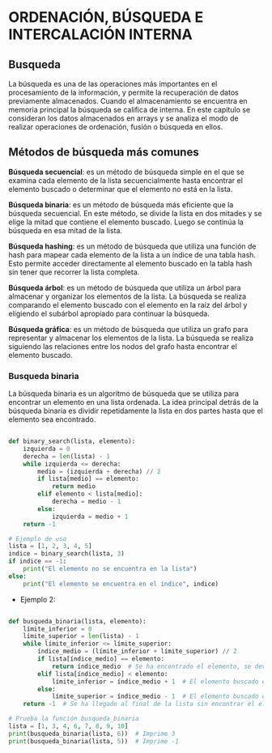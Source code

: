 # ORDENACIÓN, BÚSQUEDA E INTERCALACIÓN INTERNA

## Busqueda

La búsqueda es una de las operaciones más importantes en el procesamiento de la información, y permite la recuperación de datos previamente almacenados. Cuando el almacenamiento se encuentra en memoria principal la búsqueda se califica de interna. En este capítulo se consideran los datos almacenados en arrays y se analiza el modo de realizar operaciones de ordenación, fusión o búsqueda en ellos.

## Métodos de búsqueda más comunes

**Búsqueda secuencial**: es un método de búsqueda simple en el que se examina cada elemento de la lista secuencialmente hasta encontrar el elemento buscado o determinar que el elemento no está en la lista.

**Búsqueda binaria**: es un método de búsqueda más eficiente que la búsqueda secuencial. En este método, se divide la lista en dos mitades y se elige la mitad que contiene el elemento buscado. Luego se continúa la búsqueda en esa mitad de la lista.

**Búsqueda hashing**: es un método de búsqueda que utiliza una función de hash para mapear cada elemento de la lista a un índice de una tabla hash. Esto permite acceder directamente al elemento buscado en la tabla hash sin tener que recorrer la lista completa.

**Búsqueda árbol**: es un método de búsqueda que utiliza un árbol para almacenar y organizar los elementos de la lista. La búsqueda se realiza comparando el elemento buscado con el elemento en la raíz del árbol y eligiendo el subárbol apropiado para continuar la búsqueda.

**Búsqueda gráfica**: es un método de búsqueda que utiliza un grafo para representar y almacenar los elementos de la lista. La búsqueda se realiza siguiendo las relaciones entre los nodos del grafo hasta encontrar el elemento buscado.

### Busqueda binaria

La búsqueda binaria es un algoritmo de búsqueda que se utiliza para encontrar un elemento en una lista ordenada. La idea principal detrás de la búsqueda binaria es dividir repetidamente la lista en dos partes hasta que el elemento sea encontrado.

```.py

def binary_search(lista, elemento):
    izquierda = 0
    derecha = len(lista) - 1
    while izquierda <= derecha:
        medio = (izquierda + derecha) // 2
        if lista[medio] == elemento:
            return medio
        elif elemento < lista[medio]:
            derecha = medio - 1
        else:
            izquierda = medio + 1
    return -1

# Ejemplo de uso
lista = [1, 2, 3, 4, 5]
indice = binary_search(lista, 3)
if indice == -1:
    print("El elemento no se encuentra en la lista")
else:
    print("El elemento se encuentra en el índice", indice)


```

- Ejemplo 2:

```.py

def busqueda_binaria(lista, elemento):
    límite_inferior = 0
    límite_superior = len(lista) - 1
    while límite_inferior <= límite_superior:
        índice_medio = (límite_inferior + límite_superior) // 2
        if lista[índice_medio] == elemento:
            return índice_medio  # Se ha encontrado el elemento, se devuelve el índice
        elif lista[índice_medio] < elemento:
            límite_inferior = índice_medio + 1  # El elemento buscado es mayor, se actualiza el límite inferior
        else:
            límite_superior = índice_medio - 1  # El elemento buscado es menor, se actualiza el límite superior
    return -1  # Se ha llegado al final de la lista sin encontrar el elemento, se devuelve -1

# Prueba la función busqueda_binaria
lista = [1, 3, 4, 6, 7, 8, 9, 10]
print(busqueda_binaria(lista, 6))  # Imprime 3
print(busqueda_binaria(lista, 5))  # Imprime -1

```
